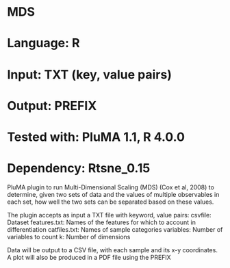 # MDS
# Language: R
# Input: TXT (key, value pairs)
# Output: PREFIX
# Tested with: PluMA 1.1, R 4.0.0
# Dependency: Rtsne_0.15

PluMA plugin to run Multi-Dimensional Scaling (MDS) (Cox et al, 2008) to determine, given
two sets of data and the values of multiple observables in each set, how well the
two sets can be separated based on these values.

The plugin accepts as input a TXT file with keyword, value pairs:
csvfile: Dataset
features.txt: Names of the features for which to account in differentiation
catfiles.txt: Names of sample categories
variables: Number of variables to count
k: Number of dimensions

Data will be output to a CSV file, with each sample and its x-y coordinates.
A plot will also be produced in a PDF file using the PREFIX
